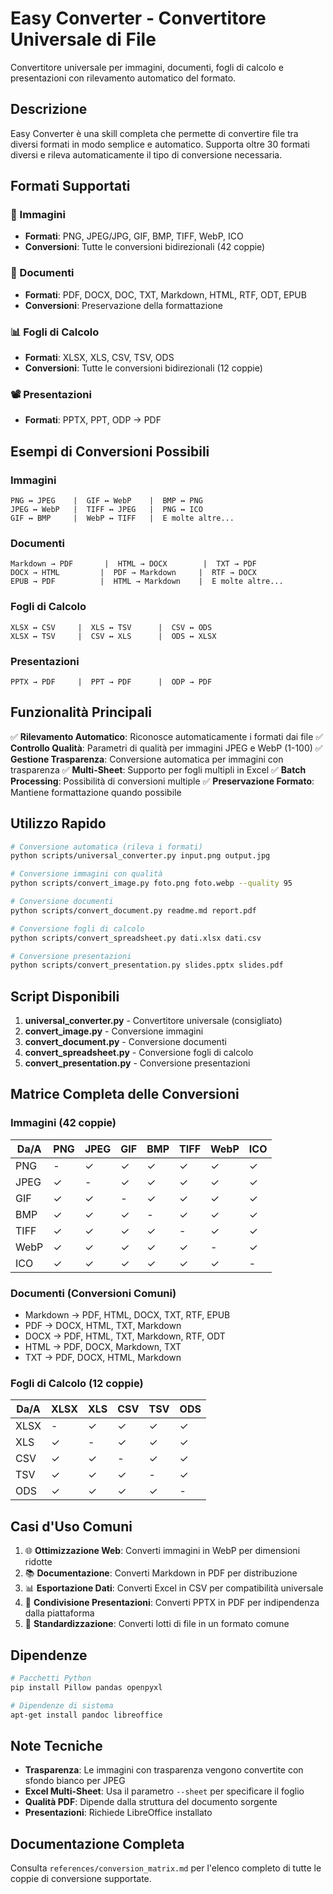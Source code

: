 # Easy Converter - Convertitore Universale di File

Convertitore universale per immagini, documenti, fogli di calcolo e presentazioni con rilevamento automatico del formato.

## Descrizione

Easy Converter è una skill completa che permette di convertire file tra diversi formati in modo semplice e automatico. Supporta oltre 30 formati diversi e rileva automaticamente il tipo di conversione necessaria.

## Formati Supportati

### 📸 Immagini
- **Formati**: PNG, JPEG/JPG, GIF, BMP, TIFF, WebP, ICO
- **Conversioni**: Tutte le conversioni bidirezionali (42 coppie)

### 📄 Documenti
- **Formati**: PDF, DOCX, DOC, TXT, Markdown, HTML, RTF, ODT, EPUB
- **Conversioni**: Preservazione della formattazione

### 📊 Fogli di Calcolo
- **Formati**: XLSX, XLS, CSV, TSV, ODS
- **Conversioni**: Tutte le conversioni bidirezionali (12 coppie)

### 📽️ Presentazioni
- **Formati**: PPTX, PPT, ODP → PDF

## Esempi di Conversioni Possibili

### Immagini
```
PNG ↔ JPEG    |  GIF ↔ WebP    |  BMP ↔ PNG
JPEG ↔ WebP   |  TIFF ↔ JPEG   |  PNG ↔ ICO
GIF ↔ BMP     |  WebP ↔ TIFF   |  E molte altre...
```

### Documenti
```
Markdown → PDF       |  HTML → DOCX        |  TXT → PDF
DOCX → HTML         |  PDF → Markdown     |  RTF → DOCX
EPUB → PDF          |  HTML → Markdown    |  E molte altre...
```

### Fogli di Calcolo
```
XLSX ↔ CSV     |  XLS ↔ TSV      |  CSV ↔ ODS
XLSX ↔ TSV     |  CSV ↔ XLS      |  ODS ↔ XLSX
```

### Presentazioni
```
PPTX → PDF     |  PPT → PDF      |  ODP → PDF
```

## Funzionalità Principali

✅ **Rilevamento Automatico**: Riconosce automaticamente i formati dai file
✅ **Controllo Qualità**: Parametri di qualità per immagini JPEG e WebP (1-100)
✅ **Gestione Trasparenza**: Conversione automatica per immagini con trasparenza
✅ **Multi-Sheet**: Supporto per fogli multipli in Excel
✅ **Batch Processing**: Possibilità di conversioni multiple
✅ **Preservazione Formato**: Mantiene formattazione quando possibile

## Utilizzo Rapido

```bash
# Conversione automatica (rileva i formati)
python scripts/universal_converter.py input.png output.jpg

# Conversione immagini con qualità
python scripts/convert_image.py foto.png foto.webp --quality 95

# Conversione documenti
python scripts/convert_document.py readme.md report.pdf

# Conversione fogli di calcolo
python scripts/convert_spreadsheet.py dati.xlsx dati.csv

# Conversione presentazioni
python scripts/convert_presentation.py slides.pptx slides.pdf
```

## Script Disponibili

1. **universal_converter.py** - Convertitore universale (consigliato)
2. **convert_image.py** - Conversione immagini
3. **convert_document.py** - Conversione documenti
4. **convert_spreadsheet.py** - Conversione fogli di calcolo
5. **convert_presentation.py** - Conversione presentazioni

## Matrice Completa delle Conversioni

### Immagini (42 coppie)
| Da/A | PNG | JPEG | GIF | BMP | TIFF | WebP | ICO |
|------|-----|------|-----|-----|------|------|-----|
| PNG  | -   | ✓    | ✓   | ✓   | ✓    | ✓    | ✓   |
| JPEG | ✓   | -    | ✓   | ✓   | ✓    | ✓    | ✓   |
| GIF  | ✓   | ✓    | -   | ✓   | ✓    | ✓    | ✓   |
| BMP  | ✓   | ✓    | ✓   | -   | ✓    | ✓    | ✓   |
| TIFF | ✓   | ✓    | ✓   | ✓   | -    | ✓    | ✓   |
| WebP | ✓   | ✓    | ✓   | ✓   | ✓    | -    | ✓   |
| ICO  | ✓   | ✓    | ✓   | ✓   | ✓    | ✓    | -   |

### Documenti (Conversioni Comuni)
- Markdown → PDF, HTML, DOCX, TXT, RTF, EPUB
- PDF → DOCX, HTML, TXT, Markdown
- DOCX → PDF, HTML, TXT, Markdown, RTF, ODT
- HTML → PDF, DOCX, Markdown, TXT
- TXT → PDF, DOCX, HTML, Markdown

### Fogli di Calcolo (12 coppie)
| Da/A | XLSX | XLS | CSV | TSV | ODS |
|------|------|-----|-----|-----|-----|
| XLSX | -    | ✓   | ✓   | ✓   | ✓   |
| XLS  | ✓    | -   | ✓   | ✓   | ✓   |
| CSV  | ✓    | ✓   | -   | ✓   | ✓   |
| TSV  | ✓    | ✓   | ✓   | -   | ✓   |
| ODS  | ✓    | ✓   | ✓   | ✓   | -   |

## Casi d'Uso Comuni

1. 🌐 **Ottimizzazione Web**: Converti immagini in WebP per dimensioni ridotte
2. 📚 **Documentazione**: Converti Markdown in PDF per distribuzione
3. 📊 **Esportazione Dati**: Converti Excel in CSV per compatibilità universale
4. 🎯 **Condivisione Presentazioni**: Converti PPTX in PDF per indipendenza dalla piattaforma
5. 🔄 **Standardizzazione**: Converti lotti di file in un formato comune

## Dipendenze

```bash
# Pacchetti Python
pip install Pillow pandas openpyxl

# Dipendenze di sistema
apt-get install pandoc libreoffice
```

## Note Tecniche

- **Trasparenza**: Le immagini con trasparenza vengono convertite con sfondo bianco per JPEG
- **Excel Multi-Sheet**: Usa il parametro `--sheet` per specificare il foglio
- **Qualità PDF**: Dipende dalla struttura del documento sorgente
- **Presentazioni**: Richiede LibreOffice installato

## Documentazione Completa

Consulta `references/conversion_matrix.md` per l'elenco completo di tutte le coppie di conversione supportate.
